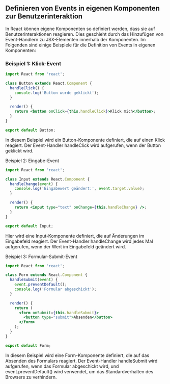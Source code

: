## Definieren von Events in eigenen Komponenten zur Benutzerinteraktion

In React können eigene Komponenten so definiert werden, dass sie auf Benutzerinteraktionen reagieren. Dies geschieht durch das Hinzufügen von Event-Handlern zu JSX-Elementen innerhalb der Komponenten. Im Folgenden sind einige Beispiele für die Definition von Events in eigenen Komponenten:

### Beispiel 1: Klick-Event

```jsx
import React from 'react';

class Button extends React.Component {
  handleClick() {
    console.log('Button wurde geklickt');
  }

  render() {
    return <button onClick={this.handleClick}>Klick mich</button>;
  }
}

export default Button;
```

In diesem Beispiel wird ein Button-Komponente definiert, die auf einen Klick reagiert. Der Event-Handler handleClick wird aufgerufen, wenn der Button geklickt wird.

Beispiel 2: Eingabe-Event

```jsx
import React from 'react';

class Input extends React.Component {
  handleChange(event) {
    console.log('Eingabewert geändert:', event.target.value);
  }

  render() {
    return <input type="text" onChange={this.handleChange} />;
  }
}

export default Input;
```

Hier wird eine Input-Komponente definiert, die auf Änderungen im Eingabefeld reagiert. Der Event-Handler handleChange wird jedes Mal aufgerufen, wenn der Wert im Eingabefeld geändert wird.

Beispiel 3: Formular-Submit-Event

```jsx
import React from 'react';

class Form extends React.Component {
  handleSubmit(event) {
    event.preventDefault();
    console.log('Formular abgeschickt');
  }

  render() {
    return (
      <form onSubmit={this.handleSubmit}>
        <button type="submit">Absenden</button>
      </form>
    );
  }
}

export default Form;
```

In diesem Beispiel wird eine Form-Komponente definiert, die auf das Absenden des Formulars reagiert. Der Event-Handler handleSubmit wird aufgerufen, wenn das Formular abgeschickt wird, und event.preventDefault() wird verwendet, um das Standardverhalten des Browsers zu verhindern.